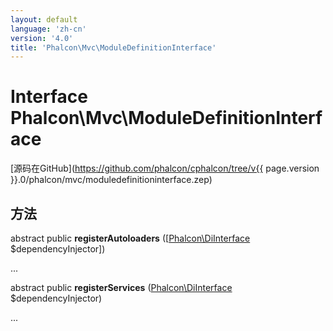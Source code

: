 ```yaml
---
layout: default
language: 'zh-cn'
version: '4.0'
title: 'Phalcon\Mvc\ModuleDefinitionInterface'
---
```

# Interface **Phalcon\Mvc\ModuleDefinitionInterface**

[源码在GitHub](https://github.com/phalcon/cphalcon/tree/v{{ page.version }}.0/phalcon/mvc/moduledefinitioninterface.zep)

## 方法

abstract public **registerAutoloaders** ([[Phalcon\DiInterface](Phalcon_DiInterface) $dependencyInjector])

...

abstract public **registerServices** ([Phalcon\DiInterface](Phalcon_DiInterface) $dependencyInjector)

...